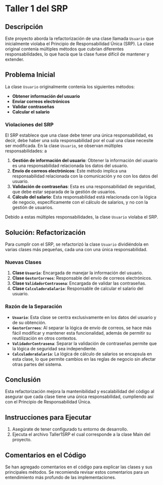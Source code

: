 # Taller 1 del SRP

## Descripción

Este proyecto aborda la refactorización de una clase llamada `Usuario` que inicialmente violaba el Principio de Responsabilidad Única (SRP). La clase original contenía múltiples métodos que cubrían diferentes responsabilidades, lo que hacía que la clase fuese difícil de mantener y extender.

## Problema Inicial

La clase `Usuario` originalmente contenía los siguientes métodos:

- **Obtener información del usuario**
- **Enviar correos electrónicos**
- **Validar contraseñas**
- **Calcular el salario**

### Violaciones del SRP

El SRP establece que una clase debe tener una única responsabilidad, es decir, debe haber una sola responsabilidad por el cual una clase necesite ser modificada. En la clase `Usuario`, se observan múltiples responsabilidades:
a
1. **Gestión de información del usuario**: Obtener la información del usuario es una responsabilidad relacionada los datos del usuario.
2. **Envío de correos electrónicos**: Este método implica una responsabilidad relacionada con la comunicación y no con los datos del usuario.
3. **Validación de contraseñas**: Esta es una responsabilidad de seguridad, que debe estar separada de la gestión de usuarios.
4. **Cálculo del salario**: Esta responsabilidad está relacionada con la lógica de negocio, específicamente con el cálculo de salarios, y no con la gestión de usuarios.

Debido a estas múltiples responsabilidades, la clase `Usuario` violaba el SRP.

## Solución: Refactorización

Para cumplir con el SRP, se refactorizó la clase `Usuario` dividiéndola en varias clases más pequeñas, cada una con una única responsabilidad.

### Nuevas Clases

1. **Clase `Usuario`**: Encargada de manejar la información del usuario.
2. **Clase `GestorCorreos`**: Responsable del envío de correos electrónicos.
3. **Clase `ValidadorContrasena`**: Encargada de validar las contraseñas.
4. **Clase `CalculadoraSalario`**: Responsable de calcular el salario del usuario.

### Razón de la Separación

- **`Usuario`**: Esta clase se centra exclusivamente en los datos del usuario y de su obtención.
- **`GestorCorreos`**: Al separar la lógica de envío de correos, se hace más fácil modificar y mantener esta funcionalidad, además de permitir su reutilización en otros contextos.
- **`ValidadorContrasena`**: Separar la validación de contraseñas permite que la lógica de seguridad sea independiente.
- **`CalculadoraSalario`**: La lógica de cálculo de salarios se encapsula en esta clase, lo que permite cambios en las reglas de negocio sin afectar otras partes del sistema.

## Conclusión

Esta refactorización mejora la mantenibilidad y escalabilidad del código al asegurar que cada clase tiene una única responsabilidad, cumpliendo así con el Principio de Responsabilidad Única.

## Instrucciones para Ejecutar

1. Asegúrate de tener configurado tu entorno de desarrollo.
2. Ejecuta el archivo Taller1SRP el cual corresponde a la clase Main del proyecto.

## Comentarios en el Código

Se han agregado comentarios en el código para explicar las clases y sus principales métodos. Se recomienda revisar estos comentarios para un entendimiento más profundo de las implementaciones.
